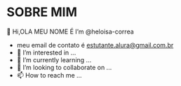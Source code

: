 # SOBRE MIM
 👋 Hi,OLA MEU NOME É I’m @heloisa-correa
- meu email de contato é estutante.alura@gmail.com.br
- 👀 I’m interested in ...
- 🌱 I’m currently learning ...
- 💞️ I’m looking to collaborate on ...
- 📫 How to reach me ...


